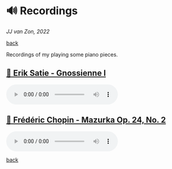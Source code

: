 🔊 Recordings
==============

*JJ van Zon, 2022*

[back](./README.md)

Recordings of my playing some piano pieces.

[🦉 Erik Satie - Gnossienne Ⅰ](satie-gnossienne-1/README.md)
-------------------------------------------------

<audio controls>
  <source src="satie-gnossienne-1/recording/satie-gnossienne-1-recording-320-kbps.mp3" type="audio/mpeg">
  Your browser does not support the audio element. <a href="satie-gnossienne-1/recording/satie-gnossienne-1-recording-320-kbps.mp3" download>Download file</a>
</audio>

[💃 Frédéric Chopin - Mazurka Op. 24, No. 2](chopin-mazurka-op-24-no-2/README.md)
-------------------------------------------------------------------

<audio controls>
  <source src="chopin-mazurka-op-24-no-2/recording/chopin-mazurka-op-24-no-2-recording-320kbps.mp3" type="audio/mpeg">
  Your browser does not support the audio element. <a href="chopin-mazurka-op-24-no-2/recording/chopin-mazurka-op-24-no-2-recording-320kbps.mp3" download>Download file</a>
</audio>

[back](./README.md)